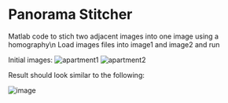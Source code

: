 # Panorama Stitcher
Matlab code to stich two adjacent images into one image using a homography\n
Load images files into image1 and image2 and run

Initial images:
![apartment1](https://user-images.githubusercontent.com/55453135/114257213-39da2180-998c-11eb-8dc0-8c84088e1fa1.JPG)
![apartment2](https://user-images.githubusercontent.com/55453135/114257217-3c3c7b80-998c-11eb-8c0c-e7d842737e6a.JPG)

Result should look similar to the following:

![image](https://user-images.githubusercontent.com/55453135/114257235-71e16480-998c-11eb-9c9f-86804e1d1f80.png)

